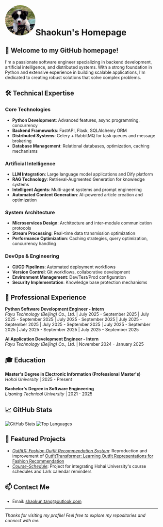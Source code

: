 <h1><img src="./avatars/DL-Dog-avatar.jpg" alt="头像"height="100" style="border-radius: 50%;">Shaokun's Homepage</h1>

## 👋 Welcome to my GitHub homepage!

I'm a passionate software engineer specializing in backend development, artificial intelligence, and distributed systems. With a strong foundation in Python and extensive experience in building scalable applications, I'm dedicated to creating robust solutions that solve complex problems.

## 🛠️ Technical Expertise

### Core Technologies
- **Python Development**: Advanced features, async programming, concurrency
- **Backend Frameworks**: FastAPI, Flask, SQLAlchemy ORM
- **Distributed Systems**: Celery + RabbitMQ for task queues and message brokering
- **Database Management**: Relational databases, optimization, caching mechanisms

### Artificial Intelligence
- **LLM Integration**: Large language model applications and Dify platform
- **RAG Technology**: Retrieval-Augmented Generation for knowledge systems
- **Intelligent Agents**: Multi-agent systems and prompt engineering
- **Automated Content Generation**: AI-powered article creation and optimization

### System Architecture
- **Microservices Design**: Architecture and inter-module communication protocols
- **Stream Processing**: Real-time data transmission optimization
- **Performance Optimization**: Caching strategies, query optimization, concurrency handling

### DevOps & Engineering
- **CI/CD Pipelines**: Automated deployment workflows
- **Version Control**: Git workflows, collaborative development
- **Environment Management**: Dev/Test/Prod configuration
- **Security Implementation**: Knowledge base protection mechanisms

## 💼 Professional Experience

**Python Software Development Engineer - Intern**  
*Fayu Technology (Beijing) Co., Ltd.* | July 2025 - September 2025 | July 2025 - September 2025 | July 2025 - September 2025 | July 2025 - September 2025 | July 2025 - September 2025 | July 2025 - September 2025 | July 2025 - September 2025 | July 2025 - September 2025

**AI Application Development Engineer - Intern**  
*Fayu Technology (Beijing) Co., Ltd.* | November 2024 - January 2025

## 🎓 Education

**Master's Degree in Electronic Information (Professional Master's)**  
*Hohai University* | 2025 - Present

**Bachelor's Degree in Software Engineering**  
*Liaoning Technical University* | 2021 - 2025

## 📈 GitHub Stats

![GitHub Stats](https://github-readme-stats.vercel.app/api?username=Krual-T&count_private=true&include_all_commits=true&show_icons=true&theme=dark)
![Top Languages](https://github-readme-stats.vercel.app/api/top-langs/?username=Krual-T&count_private=true&include_all_commits=true&layout=compact&theme=dark)

## 🌟 Featured Projects

- *[OutfitX: Fashion Outfit Recommendation System](https://github.com/Krual-T/OutfitX)*: Reproduction and improvement of [OutfitTransformer: Learning Outfit Representations for Fashion Recommendation](https://arxiv.org/abs/2204.04812v2)
- *[Course-Schedule](https://github.com/Krual-T/course-schedule)*: Project for integrating Hohai University's course schedules and Lark calendar reminders

## 📫 Contact Me

- Email: shaokun.tang@outlook.com

---

*Thanks for visiting my profile! Feel free to explore my repositories and connect with me.*
